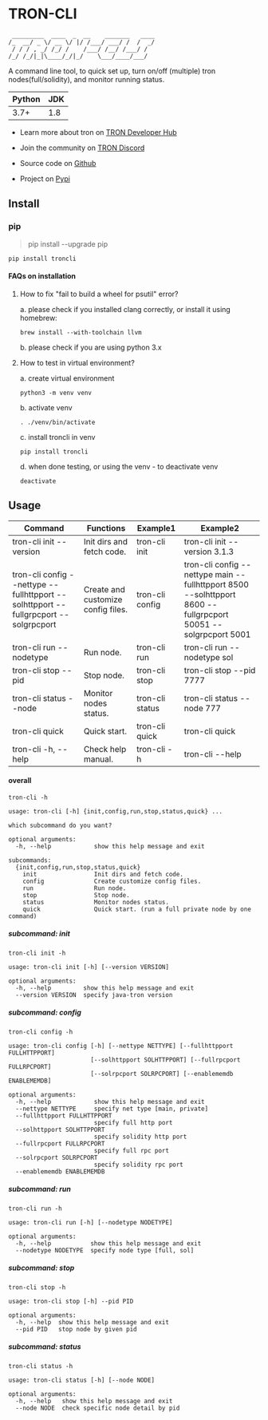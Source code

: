 # TRON-CLI
```
 _________  ____  _  __    _______   ____
/_  __/ _ \/ __ \/ |/ /___/ ___/ /  /  _/
 / / / , _/ /_/ /    /___/ /__/ /___/ /  
/_/ /_/|_|\____/_/|_/    \___/____/___/
```

A command line tool, to quick set up, turn on/off (multiple) tron nodes(full/solidity), and monitor running status.

| Python | JDK |
|--------|-----|
| 3.7+   | 1.8 |

* Learn more about tron on [TRON Developer Hub](https://developers.tron.network/docs/full-node)

* Join the community on [TRON Discord](https://discord.gg/GsRgsTD)

* Source code on [Github](https://github.com/tronprotocol/tron-cli)

* Project on [Pypi](https://pypi.org/project/troncli/)

## Install

### pip

> pip install --upgrade pip

```
pip install troncli
```

#### FAQs on installation

1. How to fix "fail to build a wheel for psutil" error?

    a. please check if you installed clang correctly, or install it using homebrew:

    ```
    brew install --with-toolchain llvm
    ```

    b. please check if you are using python 3.x

2. How to test in virtual environment?
    
    a. create virtual environment

    ```
    python3 -m venv venv
    ```

    b. activate venv

    ```
    . ./venv/bin/activate
    ```

    c. install troncli in venv

    ```
    pip install troncli
    ```

    d. when done testing, or using the venv - to deactivate venv

    ```
    deactivate
    ```

## Usage

| Command                                                                              | Functions                          | Example1        | Example2                                                                                                      |
|--------------------------------------------------------------------------------------|------------------------------------|-----------------|---------------------------------------------------------------------------------------------------------------|
| tron-cli init --version                                                              | Init dirs and fetch code.          | tron-cli init   | tron-cli init --version 3.1.3                                                                                 |
| tron-cli config --nettype --fullhttpport --solhttpport --fullgrpcport --solgrpcport  | Create and customize config files. | tron-cli config | tron-cli config --nettype main --fullhttpport 8500 --solhttpport 8600 --fullgrpcport 50051 --solgrpcport 5001 |
| tron-cli run --nodetype                                                              | Run node.                          | tron-cli run    | tron-cli run --nodetype sol                                                                                   |
| tron-cli stop --pid                                                                  | Stop node.                         | tron-cli stop   | tron-cli stop --pid 7777                                                                                      |
| tron-cli status --node                                                               | Monitor nodes status.              | tron-cli status | tron-cli status --node 777                                                                                    |
| tron-cli quick                                                                       | Quick start.                       | tron-cli quick  | tron-cli quick                                                                                                |
| tron-cli -h, --help                                                                  | Check help manual.                 | tron-cli -h     | tron-cli --help                                                                                               |
#### overall

```
tron-cli -h
```
```
usage: tron-cli [-h] {init,config,run,stop,status,quick} ...

which subcommand do you want?

optional arguments:
  -h, --help            show this help message and exit

subcommands:
  {init,config,run,stop,status,quick}
    init                Init dirs and fetch code.
    config              Create customize config files.
    run                 Run node.
    stop                Stop node.
    status              Monitor nodes status.
    quick               Quick start. (run a full private node by one command)
```

##### subcommand: init

```
tron-cli init -h
```
```
usage: tron-cli init [-h] [--version VERSION]

optional arguments:
  -h, --help         show this help message and exit
  --version VERSION  specify java-tron version
```

##### subcommand: config

```
tron-cli config -h
```
```
usage: tron-cli config [-h] [--nettype NETTYPE] [--fullhttpport FULLHTTPPORT]
                       [--solhttpport SOLHTTPPORT] [--fullrpcport FULLRPCPORT]
                       [--solrpcport SOLRPCPORT] [--enablememdb ENABLEMEMDB]

optional arguments:
  -h, --help            show this help message and exit
  --nettype NETTYPE     specify net type [main, private]
  --fullhttpport FULLHTTPPORT
                        specify full http port
  --solhttpport SOLHTTPPORT
                        specify solidity http port
  --fullrpcport FULLRPCPORT
                        specify full rpc port
  --solrpcport SOLRPCPORT
                        specify solidity rpc port
  --enablememdb ENABLEMEMDB
```

##### subcommand: run

```
tron-cli run -h
```
```
usage: tron-cli run [-h] [--nodetype NODETYPE]

optional arguments:
  -h, --help           show this help message and exit
  --nodetype NODETYPE  specify node type [full, sol]
```

##### subcommand: stop

```
tron-cli stop -h
```
```
usage: tron-cli stop [-h] --pid PID

optional arguments:
  -h, --help  show this help message and exit
  --pid PID   stop node by given pid
```

##### subcommand: status

```
tron-cli status -h
```
```
usage: tron-cli status [-h] [--node NODE]

optional arguments:
  -h, --help   show this help message and exit
  --node NODE  check specific node detail by pid
```
